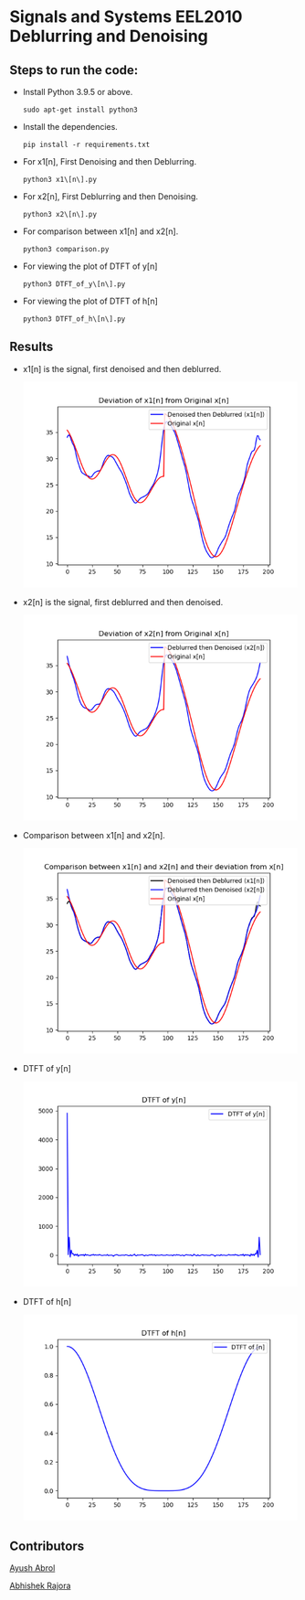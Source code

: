 # Signals and Systems EEL2010 Deblurring and Denoising

## Steps to run the code:

- Install Python 3.9.5 or above.

      sudo apt-get install python3

- Install the dependencies.

      pip install -r requirements.txt

- For x1[n], First Denoising and then Deblurring.

      python3 x1\[n\].py

- For x2[n], First Deblurring and then Denoising.

      python3 x2\[n\].py

- For comparison between x1[n] and x2[n].

      python3 comparison.py

- For viewing the plot of DTFT of y[n]

      python3 DTFT_of_y\[n\].py

- For viewing the plot of DTFT of h[n]

      python3 DTFT_of_h\[n\].py

## Results

- x1[n] is the signal, first denoised and then deblurred.

  <img src="https://raw.githubusercontent.com/ayushabrol13/Denoising-and-Deblurring/master/plots/x1%5Bn%5D.png">

- x2[n] is the signal, first deblurred and then denoised.

  <img src="https://raw.githubusercontent.com/ayushabrol13/Denoising-and-Deblurring/master/plots/x2%5Bn%5D.png">

- Comparison between x1[n] and x2[n].

  <img src="https://raw.githubusercontent.com/ayushabrol13/Denoising-and-Deblurring/master/plots/x1%5Bn%5D_x2%5Bn%5D_comparison.png">

- DTFT of y[n]

  <img src="https://raw.githubusercontent.com/ayushabrol13/Denoising-and-Deblurring/master/plots/DTFT_of_y%5Bn%5D.png">

- DTFT of h[n]

  <img src="https://raw.githubusercontent.com/ayushabrol13/Denoising-and-Deblurring/master/plots/DTFT_of_h%5Bn%5D.png">

## Contributors

[Ayush Abrol](https://github.com/ayushabrol13)

[Abhishek Rajora](https://github.com/brillard1)

